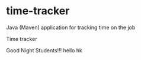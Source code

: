 # time-tracker
Java (Maven) application for tracking time on the job

Time tracker

Good Night Students!!!
hello hk
